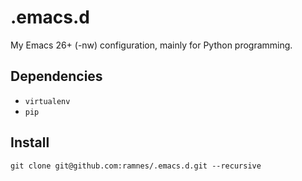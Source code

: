 .emacs.d
========

My Emacs 26+ (-nw) configuration, mainly for Python programming.

Dependencies
-----------
* `virtualenv`
* `pip`

Install
-------
```
git clone git@github.com:ramnes/.emacs.d.git --recursive
```
